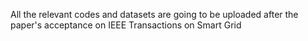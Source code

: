 All the relevant codes and datasets are going to be uploaded after the paper's acceptance on IEEE Transactions on Smart Grid
